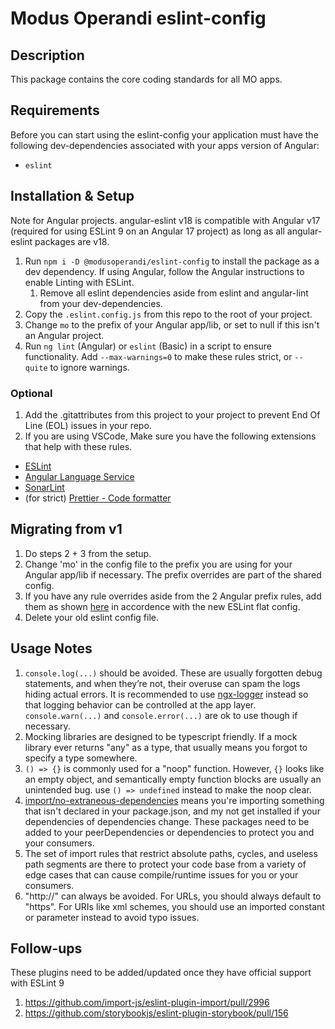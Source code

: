 # Modus Operandi eslint-config

## Description

This package contains the core coding standards for all MO apps.

## Requirements

Before you can start using the eslint-config your application must have the following dev-dependencies associated with your apps version of Angular:

- `eslint`

## Installation & Setup

Note for Angular projects. angular-eslint v18 is compatible with Angular v17 (required for using ESLint 9 on an Angular 17 project)
as long as all angular-eslint packages are v18.

1. Run `npm i -D @modusoperandi/eslint-config` to install the package as a dev dependency.
   If using Angular, follow the Angular instructions to enable Linting with ESLint.
   1. Remove all eslint dependencies aside from eslint and angular-lint from your dev-dependencies.
2. Copy the `.eslint.config.js` from this repo to the root of your project.
3. Change `mo` to the prefix of your Angular app/lib, or set to null if this isn't an Angular project.
4. Run `ng lint` (Angular) or `eslint` (Basic) in a script to ensure functionality. Add `--max-warnings=0` to make these rules strict, or `--quite` to ignore warnings.

### Optional

1. Add the .gitattributes from this project to your project to prevent End Of Line (EOL) issues in your repo.
2. If you are using VSCode, Make sure you have the following extensions that help with these rules.

- [ESLint](https://marketplace.visualstudio.com/items?itemName=dbaeumer.vscode-eslint)
- [Angular Language Service](https://marketplace.visualstudio.com/items?itemName=Angular.ng-template)
- [SonarLint](https://marketplace.visualstudio.com/items?itemName=SonarSource.sonarlint-vscode)
- (for strict) [Prettier - Code formatter](https://marketplace.visualstudio.com/items?itemName=esbenp.prettier-vscode)

## Migrating from v1

1. Do steps 2 + 3 from the setup.
2. Change 'mo' in the config file to the prefix you are using for your Angular app/lib if necessary. The prefix overrides are part of the shared config.
3. If you have any rule overrides aside from the 2 Angular prefix rules, add them as shown [here](https://eslint.org/docs/latest/extend/shareable-configs#overriding-settings-from-shareable-configs) in accordence with the new ESLint flat config.
4. Delete your old eslint config file.

## Usage Notes

1. `console.log(...)` should be avoided. These are usually forgotten debug statements, and when they’re not, their overuse can spam the logs hiding actual errors.
   It is recommended to use [ngx-logger](https://www.npmjs.com/package/ngx-logger) instead so that logging behavior can be controlled at the app layer.
   `console.warn(...)` and `console.error(...)` are ok to use though if necessary.
2. Mocking libraries are designed to be typescript friendly. If a mock library ever returns "any" as a type, that usually means you forgot to specify a type somewhere.
3. `() => {}` is commonly used for a "noop" function. However, `{}` looks like an empty object, and semantically empty function blocks are usually an unintended bug. use `() => undefined` instead to make the noop clear.
4. [import/no-extraneous-dependencies](https://github.com/import-js/eslint-plugin-import/blob/main/docs/rules/no-extraneous-dependencies.md)
   means you're importing something that isn't declared in your package.json, and my not get installed if your dependencies of dependencies change.
   These packages need to be added to your peerDependencies or dependencies to protect you and your consumers.
5. The set of import rules that restrict absolute paths, cycles, and useless path segments are there to protect your code base from a variety of edge cases
   that can cause compile/runtime issues for you or your consumers.
6. "http://" can always be avoided. For URLs, you should always default to "https".
   For URIs like xml schemes, you should use an imported constant or parameter instead to avoid typo issues.

## Follow-ups

These plugins need to be added/updated once they have official support with ESLint 9

1. https://github.com/import-js/eslint-plugin-import/pull/2996
2. https://github.com/storybookjs/eslint-plugin-storybook/pull/156
